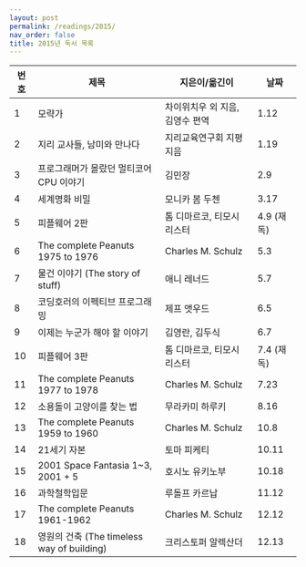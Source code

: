 ```yaml
---
layout: post
permalink: /readings/2015/
nav_order: false
title: 2015년 독서 목록
---
```


번호 | 제목 | 지은이/옮긴이 | 날짜
-----|------|---------------|------
1 | 모략가 | 차이위치우 외 지음, 김영수 편역 | 1.12
2 | 지리 교사들, 남미와 만나다 | 지리교육연구회 지평 지음 | 1.19
3 | 프로그래머가 몰랐던 멀티코어 CPU 이야기 | 김민장 | 2.9
4 | 세계명화 비밀 | 모니카 봄 두첸 | 3.17
5 | 피플웨어 2판 |톰 디마르코, 티모시 리스터 | 4.9 (재독)
6 | The complete Peanuts 1975 to 1976 | Charles M. Schulz | 5.3
7 | 물건 이야기 (The story of stuff) | 애니 레너드 | 5.7
8 | 코딩호러의 이펙티브 프로그래밍 | 제프 앳우드 | 6.5
9 | 이제는 누군가 해야 할 이야기 | 김영란, 김두식 | 6.7
10 | 피플웨어 3판 | 톰 디마르코, 티모시 리스터 | 7.4 (재독)
11 | The complete Peanuts 1977 to 1978 | Charles M. Schulz | 7.23
12 | 소용돌이 고양이를 찾는 법 | 무라카미 하루키 | 8.16
13 | The complete Peanuts 1959 to 1960 | Charles M. Schulz | 10.8
14 | 21세기 자본 | 토마 피케티 | 10.11
15 | 2001 Space Fantasia 1~3, 2001 + 5 | 호시노 유키노부 | 10.18
16 | 과학철학입문 | 루돌프 카르납 | 11.12
17 | The complete Peanuts 1961-1962 | Charles M. Schulz | 12.12
18 | 영원의 건축 (The timeless way of building) | 크리스토퍼 알렉산더 | 12.13

